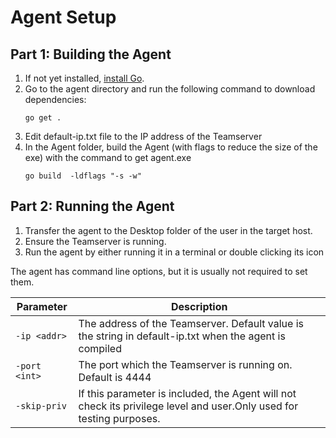 # Agent Setup

## Part 1: Building the Agent

1. If not yet installed, [install Go](https://go.dev/doc/install). 
2. Go to the agent directory and run the following command to download dependencies: 
    ```
    go get . 
    ```
3. Edit default-ip.txt file to the IP address of the Teamserver 
4. In the Agent folder, build the Agent (with flags to reduce the size of the exe) with the command to get agent.exe 
    ```
    go build  -ldflags "-s -w" 
    ```

## Part 2: Running the Agent

1. Transfer the agent to the Desktop folder of the user in the target host.
2. Ensure the Teamserver is running. 
3. Run the agent by either running it in a terminal or double clicking its icon

The agent has command line options, but it is usually not required to set them. 

|Parameter|Description |
|---|------|
|`-ip <addr>`|The address of the Teamserver. Default value is the string in default-ip.txt when the agent is compiled |
|`-port <int>`|The port which the Teamserver is running on. Default is 4444|
|`-skip-priv`|If this parameter is included, the Agent will not check its privilege level and user.Only used for testing purposes.|
